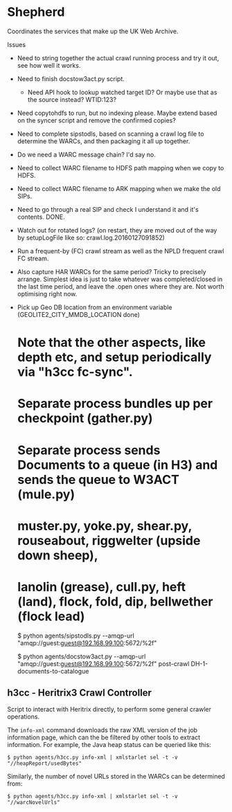 Shepherd
========

Coordinates the services that make up the UK Web Archive.

Issues

- Need to string together the actual crawl running process and try it out, see how well it works.

- Need to finish docstow3act.py script.
    - Need API hook to lookup watched target ID? Or maybe use that as the source instead? WTID:123?
- Need copytohdfs to run, but no indexing please. Maybe extend based on the syncer script and remove the confirmed copies?
- Need to complete sipstodls, based on scanning a crawl log file to determine the WARCs, and then packaging it all up together.
- Do we need a WARC message chain? I'd say no.
- Need to collect WARC filename to HDFS path mapping when we copy to HDFS.
- Need to collect WARC filename to ARK mapping when we make the old SIPs.

- Need to go through a real SIP and check I understand it and it's contents. DONE.
- Watch out for rotated logs? (on restart, they are moved out of the way by setupLogFile like so: crawl.log.20160127091852)
- Run a frequent-by (FC) crawl stream as well as the NPLD frequent crawl FC stream.
- Also capture HAR WARCs for the same period? Tricky to precisely arrange. Simplest idea is just to take whatever was completed/closed in the last time period, and leave the .open ones where they are. Not worth optimising right now.

- Pick up Geo DB location from an environment variable (GEOLITE2_CITY_MMDB_LOCATION done)


	# Note that the other aspects, like depth etc, and setup periodically via "h3cc fc-sync".
	
	# Separate process bundles up per checkpoint (gather.py)
	
	# Separate process sends Documents to a queue (in H3) and sends the queue to W3ACT (mule.py)
	# muster.py, yoke.py, shear.py, rouseabout, riggwelter (upside down sheep), 
	# lanolin (grease), cull.py, heft (land), flock, fold, dip, bellwether (flock lead)
	




    $ python agents/sipstodls.py --amqp-url "amqp://guest:guest@192.168.99.100:5672/%2f"

    $ python agents/docstow3act.py --amqp-url "amqp://guest:guest@192.168.99.100:5672/%2f" post-crawl DH-1-documents-to-catalogue


h3cc - Heritrix3 Crawl Controller
---------------------------------

Script to interact with Heritrix directly, to perform some general crawler operations.

The ```info-xml``` command downloads the raw XML version of the job information page, which can the be filtered by other tools to extract information. For example, the Java heap status can be queried like this:

    $ python agents/h3cc.py info-xml | xmlstarlet sel -t -v "//heapReport/usedBytes"

Similarly, the number of novel URLs stored in the WARCs can be determined from:

    $ python agents/h3cc.py info-xml | xmlstarlet sel -t -v "//warcNovelUrls"
